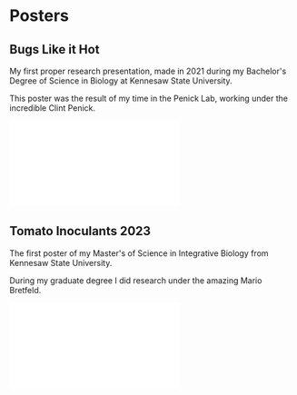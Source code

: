 # Posters

## Bugs Like it Hot

My first proper research presentation, made in 2021 during my Bachelor's Degree of Science in Biology at Kennesaw State University.

This poster was the result of my time in the Penick Lab, working under the incredible Clint Penick.

![Poster1](../Posters/UndergradPoster.pdf)

## Tomato Inoculants 2023

The first poster of my Master's of Science in Integrative Biology from Kennesaw State University.

During my graduate degree I did research under the amazing Mario Bretfeld.

![Poster2](../Posters/Fall2023TIPPoster_v11.pdf)